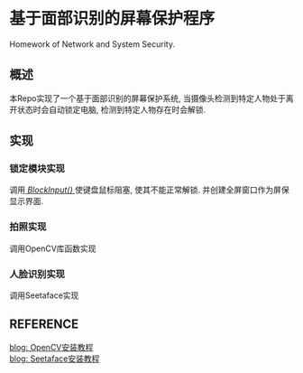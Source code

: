 # 基于面部识别的屏幕保护程序
<!-- Screensaver based on face recognition -->
Homework of Network and System Security.
## 概述
本Repo实现了一个基于面部识别的屏幕保护系统, 当摄像头检测到特定人物处于离开状态时会自动锁定电脑, 检测到特定人物存在时会解锁.  

## 实现
### 锁定模块实现
<!-- 通过调用user32.dll中的[ *LockWorkStation()* ](https://docs.microsoft.com/zh-cn/windows/desktop/api/winuser/nf-winuser-lockworkstation)实现锁屏.  -->
调用[ *BlockInput()* ](https://docs.microsoft.com/zh-cn/windows/desktop/api/winuser/nf-winuser-blockinput)使键盘鼠标阻塞, 使其不能正常解锁. 
并创建全屏窗口作为屏保显示界面.
<!-- (锁屏界面属于system用户) -->

### 拍照实现
调用OpenCV库函数实现

### 人脸识别实现
调用Seetaface实现

## REFERENCE
[blog: OpenCV安装教程](https://blog.csdn.net/mars_xiaolei/article/details/78759041)  
[blog: Seetaface安装教程](https://blog.csdn.net/u014349384/article/details/76408114)